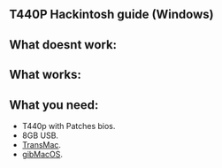 T440P Hackintosh guide (Windows)
------
## What doesnt work:
## What works:

## What you need:
* T440p with Patches bios.
* 8GB USB.
* [TransMac](https://www.acutesystems.com/scrtm.htm).
* [gibMacOS](https://github.com/corpnewt/gibMacOS).
